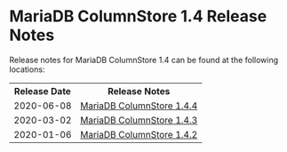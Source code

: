 # MariaDB ColumnStore 1.4 Release Notes

Release notes for MariaDB ColumnStore 1.4 can be found at the following locations:

<table><tbody><tr><th>Release Date</th><th>Release Notes</th></tr>
<tr><td>2020-06-08</td><td><a href="https://mariadb.com/docs/release-notes/mariadb-columnstore-1-4-4-release-notes/">MariaDB ColumnStore 1.4.4</a></td></tr>
<tr><td>2020-03-02</td><td><a href="https://mariadb.com/docs/release-notes/mariadb-columnstore-1-4-3-release-notes/">MariaDB ColumnStore 1.4.3</a></td></tr>
<tr><td>2020-01-06</td><td><a href="https://mariadb.com/docs/release-notes/mariadb-columnstore-1-4-2-release-notes/">MariaDB ColumnStore 1.4.2</a></td></tr>
</tbody></table>